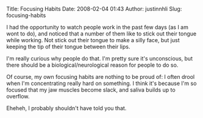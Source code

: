 Title: Focusing Habits
Date: 2008-02-04 01:43
Author: justinnhli
Slug: focusing-habits

I had the opportunity to watch people work in the past few days (as I am
wont to do), and noticed that a number of them like to stick out their
tongue while working. Not stick out their tongue to make a silly face,
but just keeping the tip of their tongue between their lips.

I'm really curious why people do that. I'm pretty sure it's unconscious,
but there should be a biological/neurological reason for people to do
so.

Of course, my own focusing habits are nothing to be proud of: I often
drool when I'm concentrating really hard on something. I think it's
because I'm so focused that my jaw muscles become slack, and saliva
builds up to overflow.

Eheheh, I probably shouldn't have told you that.

